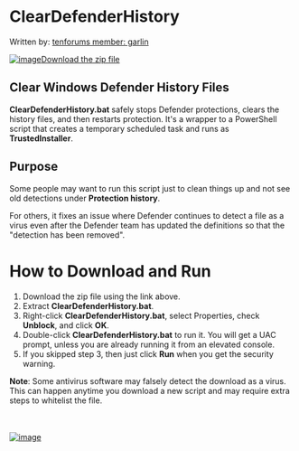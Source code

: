 # ClearDefenderHistory

Written by: [tenforums member: garlin](https://www.tenforums.com/members/garlin.html)

[![image](https://user-images.githubusercontent.com/79026235/152910441-59ba653c-5607-4f59-90c0-bc2851bf2688.png)Download the zip file](https://github.com/LesFerch/ClearDefenderHistory/archive/refs/heads/main.zip)

## Clear Windows Defender History Files

**ClearDefenderHistory.bat** safely stops Defender protections, clears the history files, and then restarts protection. It's a wrapper to a PowerShell script that creates a temporary scheduled task and runs as **TrustedInstaller**.

## Purpose

Some people may want to run this script just to clean things up and not see old detections under **Protection history**.

For others, it fixes an issue where Defender continues to detect a file as a virus even after the Defender team has updated the definitions so that the "detection has been removed".

# How to Download and Run

1. Download the zip file using the link above.
2. Extract **ClearDefenderHistory.bat**.
3. Right-click **ClearDefenderHistory.bat**, select Properties, check **Unblock**, and click **OK**.
4. Double-click  **ClearDefenderHistory.bat** to run it. You will get a UAC prompt, unless you are already running it from an elevated console.
5. If you skipped step 3, then just click **Run** when you get the security warning.

**Note**: Some antivirus software may falsely detect the download as a virus. This can happen anytime you download a new script and may require extra steps to whitelist the file.

\
\
[![image](https://user-images.githubusercontent.com/79026235/153264696-8ec747dd-37ec-4fc1-89a1-3d6ea3259a95.png)](https://github.com/LesFerch/ClearDefenderHistory)
